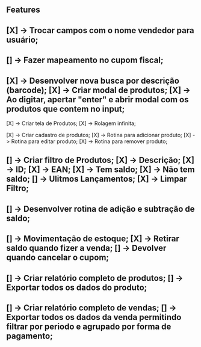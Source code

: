 ## Features

[X] -> Trocar campos com o nome vendedor para usuário;
------------------------------------------------------------------------------------------------------------------------
[] -> Fazer mapeamento no cupom fiscal;
------------------------------------------------------------------------------------------------------------------------
[X] -> Desenvolver nova busca por descrição (barcode);
   [X] -> Criar modal de produtos;
   [X] -> Ao digitar, apertar "enter" e abrir modal com os produtos que contem no input;
------------------------------------------------------------------------------------------------------------------------
[X] -> Criar tela de Produtos;
   [X] -> Rolagem infinita;

[X] -> Criar cadastro de produtos;
   [X] -> Rotina para adicionar produto;
   [X] -> Rotina para editar produto;
   [X] -> Rotina para remover produto;

[] -> Criar filtro de Produtos;
   [X] ->  Descrição;
   [X] ->  ID;
   [X] ->  EAN;
   [X] ->  Tem saldo;
   [X] ->  Não tem saldo;
   [] ->  Ulitmos Lançamentos;
   [X] ->  Limpar Filtro;
------------------------------------------------------------------------------------------------------------------------
[] -> Desenvolver rotina de adição e subtração de saldo;
------------------------------------------------------------------------------------------------------------------------
[] -> Movimentação de estoque;
   [X] -> Retirar saldo quando fizer a venda;
   [] -> Devolver quando cancelar o cupom;
------------------------------------------------------------------------------------------------------------------------
[] -> Criar relatório completo de produtos;
   [] -> Exportar todos os dados do produto;
------------------------------------------------------------------------------------------------------------------------
[] -> Criar relatório completo de vendas;
   [] -> Exportar todos os dados da venda permitindo filtrar por periodo e agrupado por forma de pagamento;
------------------------------------------------------------------------------------------------------------------------

